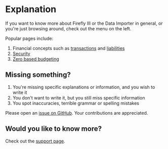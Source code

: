 # Explanation

If you want to know more about Firefly III or the Data Importer in general, or you're just browsing around, check out the menu on the left.

Popular pages include:

1. Financial concepts such as [transactions](financial-concepts/transactions.md) and [liabilities](financial-concepts/liabilities.md)
2. [Security](more-information/security.md)
3. [Zero based budgeting](firefly-iii/background/zero-based-budgeting.md)

## Missing something?

1. You're missing specific explanations or information, and you wish to write it
2. You don't want to write it, but you still miss specific information
3. You spot inaccuracies, terrible grammar or spelling mistakes

Please open an [issue on GitHub](https://github.com/firefly-iii/firefly-iii/issues/new?assignees=&labels=&projects=&template=fr.yml). Your contributions are appreciated.

## Would you like to know more?

Check out the [support page](support.md).
